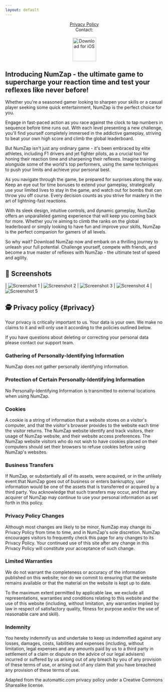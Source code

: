 ```yaml
---
layout: default
---
```

<center>
<a href="#privacy">Privacy Policy</a>
<br />
Contact: <numzapapp [at] gmail.com>
<br />
<br />
</center>

<center>
 <a href="http://itunes.apple.com/app/6478925381"><img height=75 src="/img/appstore.svg" alt="Download for iOS" /></a>
</center>

## Introducing NumZap - the ultimate game to supercharge your reaction time and test your reflexes like never before!

Whether you're a seasoned gamer looking to sharpen your skills or a casual player seeking some quick entertainment, NumZap is the perfect choice for you.

Engage in fast-paced action as you race against the clock to tap numbers in sequence before time runs out. With each level presenting a new challenge, you'll find yourself completely immersed in the addictive gameplay, striving to beat your own high score and climb the global leaderboard.

But NumZap isn't just any ordinary game - it's been embraced by elite athletes, including F1 drivers and jet fighter pilots, as a crucial tool for honing their reaction time and sharpening their reflexes. Imagine training alongside some of the world's top performers, using the same techniques to push your limits and achieve your personal best.

As you navigate through the game, be prepared for surprises along the way. Keep an eye out for time bonuses to extend your gameplay, strategically use your limited lives to stay in the game, and watch out for bombs that can throw you off course. Every decision counts as you strive for mastery in the art of lightning-fast reactions.

With its sleek design, intuitive controls, and dynamic gameplay, NumZap offers an unparalleled gaming experience that will keep you coming back for more. Whether you're aiming to climb the ranks on the global leaderboard or simply looking to have fun and improve your skills, NumZap is the perfect companion for gamers of all levels.

So why wait? Download NumZap now and embark on a thrilling journey to unleash your full potential. Challenge yourself, compete with friends, and become a true master of reflexes with NumZap - the ultimate test of speed and agility.

## 📱 Screenshots

| ![Screenshot 1](/img/screens/1.png) | ![Screenshot 2](/img/screens/2.png)
| ![Screenshot 3](/img/screens/3.png) | ![Screenshot 4](/img/screens/4.png)
| ![Screenshot 5](/img/screens/5.png)

## 🕵️ Privacy policy {#privacy}

Your privacy is critically important to us. Your data is your own. We make no claims to it and will only use it according to the policies outlined below.

If you have questions about deleting or correcting your personal data please contact our support team.

### Gathering of Personally-Identifying Information
NumZap does not gather personally identifying information.

### Protection of Certain Personally-Identifying Information
No Personally-Identifying Information is transmitted to external locations when using NumZap.

### Cookies
A cookie is a string of information that a website stores on a visitor's computer, and that the visitor's browser provides to the website each time the visitor returns. The NumZap website identify and track visitors, their usage of NumZap website, and their website access preferences. The NumZap website visitors who do not wish to have cookies placed on their computers should set their browsers to refuse cookies before using NumZap's websites.

### Business Transfers
If NumZap, or substantially all of its assets, were acquired, or in the unlikely event that NumZap goes out of business or enters bankruptcy, user information would be one of the assets that is transferred or acquired by a third party. You acknowledge that such transfers may occur, and that any acquirer of NumZap may continue to use your personal information as set forth in this policy.

### Privacy Policy Changes
Although most changes are likely to be minor, NumZap may change its Privacy Policy from time to time, and in NumZap's sole discretion. NumZap encourages visitors to frequently check this page for any changes to its Privacy Policy. Your continued use of this site after any change in this Privacy Policy will constitute your acceptance of such change.

### Limited Warranties
We do not warrant the completeness or accuracy of the information published on this website; nor do we commit to ensuring that the website remains available or that the material on the website is kept up to date.

To the maximum extent permitted by applicable law, we exclude all representations, warranties and conditions relating to this website and the use of this website (including, without limitation, any warranties implied by law in respect of satisfactory quality, fitness for purpose and/or the use of reasonable care and skill).

### Indemnity
You hereby indemnify us and undertake to keep us indemnified against any losses, damages, costs, liabilities and expenses (including, without limitation, legal expenses and any amounts paid by us to a third party in settlement of a claim or dispute on the advice of our legal advisers) incurred or suffered by us arising out of any breach by you of any provision of these terms of use, or arising out of any claim that you have breached any provision of these terms of use.

Adapted from the automattic.com privacy policy under a Creative Commons Sharealike license.

